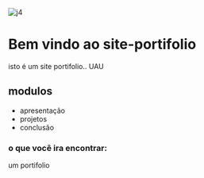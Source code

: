 ![j4](https://pngimg.com/uploads/dinosaur/dinosaur_PNG16573.png)
# **Bem vindo ao site-portifolio**

isto é um site portifolio.. UAU

## modulos
* apresentação
* projetos
* conclusão 
### **o que você ira encontrar:**

um portifolio
